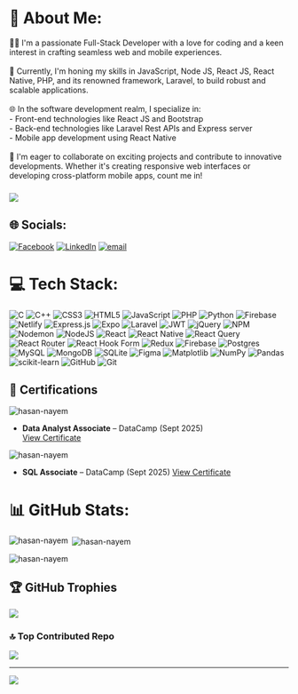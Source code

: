 
# 💫 About Me:
👨‍💻 I'm a passionate Full-Stack Developer with a love for coding and a keen interest in crafting seamless web and mobile experiences.<br><br>🚀 Currently, I'm honing my skills in JavaScript, Node JS, React JS, React Native, PHP, and its renowned framework, Laravel, to build robust and scalable applications.<br><br>🌐 In the software development realm, I specialize in:<br>   - Front-end technologies like React JS and Bootstrap<br>   - Back-end technologies like Laravel Rest APIs and Express server<br>   - Mobile app development using React Native<br><br>🤝 I'm eager to collaborate on exciting projects and contribute to innovative developments. Whether it's creating responsive web interfaces or developing cross-platform mobile apps, count me in!<br>

###

<div align="left">
  <img src="https://visitor-badge.laobi.icu/badge?page_id=Hasan-nayem.Hasan-nayem&"  />
</div>

###



## 🌐 Socials:
[![Facebook](https://img.shields.io/badge/Facebook-%231877F2.svg?logo=Facebook&logoColor=white)](https://facebook.com/mhnayem.776) [![LinkedIn](https://img.shields.io/badge/LinkedIn-%230077B5.svg?logo=linkedin&logoColor=white)](https://linkedin.com/in/md-mehedi-hasan-nayem-1233931b1) [![email](https://img.shields.io/badge/Email-D14836?logo=gmail&logoColor=white)](mailto:nayemmh66@gmail.com) 

# 💻 Tech Stack:
![C](https://img.shields.io/badge/c-%2300599C.svg?style=for-the-badge&logo=c&logoColor=white) ![C++](https://img.shields.io/badge/c++-%2300599C.svg?style=for-the-badge&logo=c%2B%2B&logoColor=white) ![CSS3](https://img.shields.io/badge/css3-%231572B6.svg?style=for-the-badge&logo=css3&logoColor=white) ![HTML5](https://img.shields.io/badge/html5-%23E34F26.svg?style=for-the-badge&logo=html5&logoColor=white) ![JavaScript](https://img.shields.io/badge/javascript-%23323330.svg?style=for-the-badge&logo=javascript&logoColor=%23F7DF1E) ![PHP](https://img.shields.io/badge/php-%23777BB4.svg?style=for-the-badge&logo=php&logoColor=white) ![Python](https://img.shields.io/badge/python-3670A0?style=for-the-badge&logo=python&logoColor=ffdd54) ![Firebase](https://img.shields.io/badge/firebase-%23039BE5.svg?style=for-the-badge&logo=firebase) ![Netlify](https://img.shields.io/badge/netlify-%23000000.svg?style=for-the-badge&logo=netlify&logoColor=#00C7B7) ![Express.js](https://img.shields.io/badge/express.js-%23404d59.svg?style=for-the-badge&logo=express&logoColor=%2361DAFB) ![Expo](https://img.shields.io/badge/expo-1C1E24?style=for-the-badge&logo=expo&logoColor=#D04A37) ![Laravel](https://img.shields.io/badge/laravel-%23FF2D20.svg?style=for-the-badge&logo=laravel&logoColor=white) ![JWT](https://img.shields.io/badge/JWT-black?style=for-the-badge&logo=JSON%20web%20tokens) ![jQuery](https://img.shields.io/badge/jquery-%230769AD.svg?style=for-the-badge&logo=jquery&logoColor=white) ![NPM](https://img.shields.io/badge/NPM-%23CB3837.svg?style=for-the-badge&logo=npm&logoColor=white) ![Nodemon](https://img.shields.io/badge/NODEMON-%23323330.svg?style=for-the-badge&logo=nodemon&logoColor=%BBDEAD) ![NodeJS](https://img.shields.io/badge/node.js-6DA55F?style=for-the-badge&logo=node.js&logoColor=white) ![React](https://img.shields.io/badge/react-%2320232a.svg?style=for-the-badge&logo=react&logoColor=%2361DAFB) ![React Native](https://img.shields.io/badge/react_native-%2320232a.svg?style=for-the-badge&logo=react&logoColor=%2361DAFB) ![React Query](https://img.shields.io/badge/-React%20Query-FF4154?style=for-the-badge&logo=react%20query&logoColor=white) ![React Router](https://img.shields.io/badge/React_Router-CA4245?style=for-the-badge&logo=react-router&logoColor=white) ![React Hook Form](https://img.shields.io/badge/React%20Hook%20Form-%23EC5990.svg?style=for-the-badge&logo=reacthookform&logoColor=white) ![Redux](https://img.shields.io/badge/redux-%23593d88.svg?style=for-the-badge&logo=redux&logoColor=white) ![Firebase](https://img.shields.io/badge/firebase-a08021?style=for-the-badge&logo=firebase&logoColor=ffcd34) ![Postgres](https://img.shields.io/badge/postgres-%23316192.svg?style=for-the-badge&logo=postgresql&logoColor=white) ![MySQL](https://img.shields.io/badge/mysql-4479A1.svg?style=for-the-badge&logo=mysql&logoColor=white) ![MongoDB](https://img.shields.io/badge/MongoDB-%234ea94b.svg?style=for-the-badge&logo=mongodb&logoColor=white) ![SQLite](https://img.shields.io/badge/sqlite-%2307405e.svg?style=for-the-badge&logo=sqlite&logoColor=white) ![Figma](https://img.shields.io/badge/figma-%23F24E1E.svg?style=for-the-badge&logo=figma&logoColor=white) ![Matplotlib](https://img.shields.io/badge/Matplotlib-%23ffffff.svg?style=for-the-badge&logo=Matplotlib&logoColor=black) ![NumPy](https://img.shields.io/badge/numpy-%23013243.svg?style=for-the-badge&logo=numpy&logoColor=white) ![Pandas](https://img.shields.io/badge/pandas-%23150458.svg?style=for-the-badge&logo=pandas&logoColor=white) ![scikit-learn](https://img.shields.io/badge/scikit--learn-%23F7931E.svg?style=for-the-badge&logo=scikit-learn&logoColor=white) ![GitHub](https://img.shields.io/badge/github-%23121011.svg?style=for-the-badge&logo=github&logoColor=white) ![Git](https://img.shields.io/badge/git-%23F05033.svg?style=for-the-badge&logo=git&logoColor=white)

## 📜 Certifications

<img align="center" src="https://i.ibb.co.com/j9xyncwM/DA-Associate-badge-with-outline.png" alt="hasan-nayem" />

- **Data Analyst Associate** – DataCamp (Sept 2025)  
  [View Certificate](https://www.datacamp.com/certificate/DAA0015381821434)

<img align="center" src="https://i.ibb.co.com/R4VgL9jZ/SQL-Associate-badge-with-outline.png" alt="hasan-nayem" />

  - **SQL Associate** – DataCamp (Sept 2025)
  [View Certificate](https://www.datacamp.com/certificate/SQA0014053063394)


# 📊 GitHub Stats:
<p><img align="left" src="https://github-readme-stats.vercel.app/api/top-langs?username=hasan-nayem&show_icons=true&locale=en&layout=compact" alt="hasan-nayem" /></p>

<p>&nbsp;<img align="center" src="https://github-readme-stats.vercel.app/api?username=hasan-nayem&show_icons=true&locale=en" alt="hasan-nayem" /></p>

<p><img align="center" src="https://github-readme-streak-stats.herokuapp.com/?user=hasan-nayem&" alt="hasan-nayem" /></p>

## 🏆 GitHub Trophies
![](https://github-profile-trophy.vercel.app/?username=Hasan-Nayem&theme=default&no-frame=false&no-bg=false&margin-w=4)


### 🔝 Top Contributed Repo
![](https://github-contributor-stats.vercel.app/api?username=Hasan-Nayem&limit=5&theme=light&combine_all_yearly_contributions=true)

---
[![](https://visitcount.itsvg.in/api?id=Hasan-Nayem&icon=0&color=12)](https://visitcount.itsvg.in)


<!-- Proudly created with GPRM ( https://gprm.itsvg.in ) -->
